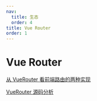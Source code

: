 ```yaml
---
nav:
  title: 生态
  order: 4
title: Vue Router
order: 1
---
```


# Vue Router

[从 VueRouter 看前端路由的两种实现](https://zhuanlan.zhihu.com/p/27588422)

[VueRouter 源码分析](https://zhuanlan.zhihu.com/p/24574970)

